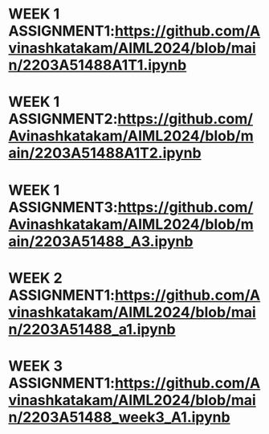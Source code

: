 # WEEK 1 ASSIGNMENT1:https://github.com/Avinashkatakam/AIML2024/blob/main/2203A51488A1T1.ipynb
# WEEK 1 ASSIGNMENT2:https://github.com/Avinashkatakam/AIML2024/blob/main/2203A51488A1T2.ipynb
# WEEK 1 ASSIGNMENT3:https://github.com/Avinashkatakam/AIML2024/blob/main/2203A51488_A3.ipynb
# WEEK 2 ASSIGNMENT1:https://github.com/Avinashkatakam/AIML2024/blob/main/2203A51488_a1.ipynb
# WEEK 3 ASSIGNMENT1:https://github.com/Avinashkatakam/AIML2024/blob/main/2203A51488_week3_A1.ipynb




